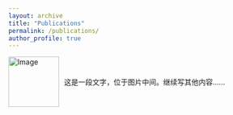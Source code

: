 ```yaml
---
layout: archive
title: "Publications"
permalink: /publications/
author_profile: true
---
```


<style>
  .image-text-container {
    display: flex;
    align-items: center;
  }

  .image-text-container img {
    margin-right: 10px;
    vertical-align: middle;
  }

  .image-text-container p {
    display: inline-block;
    vertical-align: middle;
  }
</style>

<div class="image-text-container">
  <img src="../images/profile.png" alt="Image" width="100" height="100">
  <p>这是一段文字，位于图片中间。继续写其他内容......</p>
</div>
